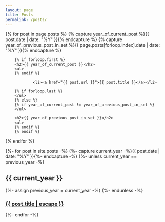 ```yaml
---
layout: page
title: Posts
permalink: /posts/
---
```


{% for post in page.posts %}
    {% capture year_of_current_post %}{{ post.date | date: "%Y" }}{% endcapture %}
    {% capture year_of_previous_post_in_set %}{{ page.posts[forloop.index].date | date: "%Y" }}{% endcapture %}

        {% if forloop.first %}
        <h2>{{ year_of_current_post }}</h2>
        <ul>
        {% endif %}

                <li><a href="{{ post.url }}">{{ post.title }}</a></li>

        {% if forloop.last %}
        </ul>
        {% else %}
        {% if year_of_current_post != year_of_previous_post_in_set %}
        </ul>

        <h2>{{ year_of_previous_post_in_set }}</h2>
        <ul>
        {% endif %}
        {% endif %}

{% endfor %}

{%- for post in site.posts -%}
  {%- capture current_year -%}{{ post.date | date: "%Y" }}{%- endcapture -%}
  {%- unless current_year == previous_year -%}
    <h2>{{ current_year }}</h2>
    {%- assign previous_year = current_year -%}
  {%- endunless -%}
  <article class="post-item">
    <h3 class="post-item-title">
      <a href="{{ post.url }}">{{ post.title | escape }}</a>
    </h3> 
  </article>
{%- endfor -%}